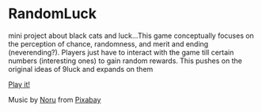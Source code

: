 # RandomLuck

mini project about black cats and luck...This game conceptually focuses on the perception of chance, randomness, and merit and ending (neverending?). Players just have to interact with the game till certain numbers (interesting ones) to gain random rewards. This pushes on the original ideas of 9luck and expands on them

[Play it!](https://duzakh.github.io/RandomLuck)

Music by <a href="https://pixabay.com/users/harumachimusic-13470593/?utm_source=link-attribution&utm_medium=referral&utm_campaign=music&utm_content=259286">Noru</a> from <a href="https://pixabay.com/music//?utm_source=link-attribution&utm_medium=referral&utm_campaign=music&utm_content=259286">Pixabay</a>
